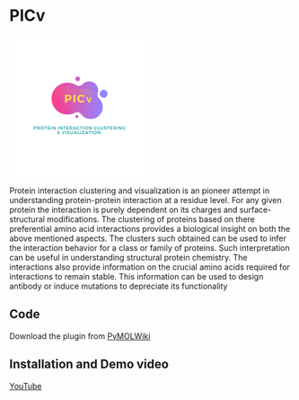 # PICv
![alt text](https://github.com/vpdesai2020/PICv/blob/main/1.png)

Protein interaction clustering and visualization is an pioneer attempt in understanding protein-protein interaction at a residue level. For any given protein the interaction is purely dependent on its charges and surface-structural modifications. The clustering of proteins based on there preferential amino acid interactions provides a biological insight on both the above mentioned aspects. The clusters such obtained can be used to infer the interaction behavior for a class or family of proteins. Such interpretation can be useful in understanding structural protein chemistry. The interactions also provide information on the crucial amino acids required for interactions to remain stable. This information can be used to design antibody or induce mutations to depreciate its functionality

## Code
Download the plugin from [PyMOLWiki](https://pymolwiki.org/index.php/PICv)

## Installation and Demo video
[YouTube](https://www.youtube.com/watch?v=3bxpASy-FV0&feature=youtu.be)

